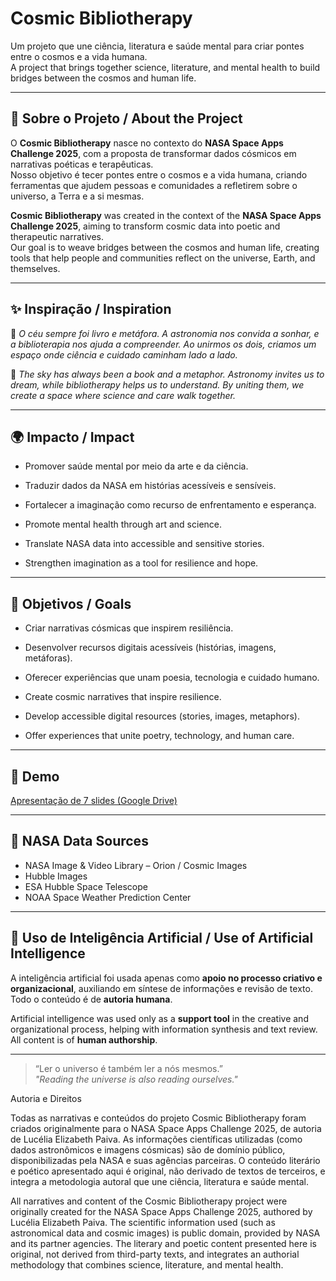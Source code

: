 # Cosmic Bibliotherapy

Um projeto que une ciência, literatura e saúde mental para criar pontes entre o cosmos e a vida humana.  
A project that brings together science, literature, and mental health to build bridges between the cosmos and human life.

---

## 🌌 Sobre o Projeto / About the Project
O **Cosmic Bibliotherapy** nasce no contexto do **NASA Space Apps Challenge 2025**, com a proposta de transformar dados cósmicos em narrativas poéticas e terapêuticas.  
Nosso objetivo é tecer pontes entre o cosmos e a vida humana, criando ferramentas que ajudem pessoas e comunidades a refletirem sobre o universo, a Terra e a si mesmas.  

**Cosmic Bibliotherapy** was created in the context of the **NASA Space Apps Challenge 2025**, aiming to transform cosmic data into poetic and therapeutic narratives.  
Our goal is to weave bridges between the cosmos and human life, creating tools that help people and communities reflect on the universe, Earth, and themselves.  

---

## ✨ Inspiração / Inspiration
🌙 *O céu sempre foi livro e metáfora. A astronomia nos convida a sonhar, e a biblioterapia nos ajuda a compreender. Ao unirmos os dois, criamos um espaço onde ciência e cuidado caminham lado a lado.*  

🌙 *The sky has always been a book and a metaphor. Astronomy invites us to dream, while bibliotherapy helps us to understand. By uniting them, we create a space where science and care walk together.*  

---

## 🌍 Impacto / Impact
- Promover saúde mental por meio da arte e da ciência.  
- Traduzir dados da NASA em histórias acessíveis e sensíveis.  
- Fortalecer a imaginação como recurso de enfrentamento e esperança.  

- Promote mental health through art and science.  
- Translate NASA data into accessible and sensitive stories.  
- Strengthen imagination as a tool for resilience and hope.  

---

## 🎯 Objetivos / Goals
- Criar narrativas cósmicas que inspirem resiliência.  
- Desenvolver recursos digitais acessíveis (histórias, imagens, metáforas).  
- Oferecer experiências que unam poesia, tecnologia e cuidado humano.  

- Create cosmic narratives that inspire resilience.  
- Develop accessible digital resources (stories, images, metaphors).  
- Offer experiences that unite poetry, technology, and human care.  

---

## 📂 Demo
[Apresentação de 7 slides (Google Drive)](https://drive.google.com/file/d/1kDuZ3mUkSy2kI9MfCjhB9mDfEuPJCNz7/view?usp=sharing)

---

## 🔭 NASA Data Sources
- NASA Image & Video Library – Orion / Cosmic Images  
- Hubble Images  
- ESA Hubble Space Telescope  
- NOAA Space Weather Prediction Center  

---

## 🤖 Uso de Inteligência Artificial / Use of Artificial Intelligence
A inteligência artificial foi usada apenas como **apoio no processo criativo e organizacional**, auxiliando em síntese de informações e revisão de texto.  
Todo o conteúdo é de **autoria humana**.  

Artificial intelligence was used only as a **support tool** in the creative and organizational process, helping with information synthesis and text review.  
All content is of **human authorship**.  

---

> “Ler o universo é também ler a nós mesmos.”  
> *"Reading the universe is also reading ourselves."*


Autoria e Direitos

Todas as narrativas e conteúdos do projeto Cosmic Bibliotherapy foram criados originalmente para o NASA Space Apps Challenge 2025, de autoria de Lucélia Elizabeth Paiva.
As informações científicas utilizadas (como dados astronômicos e imagens cósmicas) são de domínio público, disponibilizadas pela NASA e suas agências parceiras.
O conteúdo literário e poético apresentado aqui é original, não derivado de textos de terceiros, e integra a metodologia autoral que une ciência, literatura e saúde mental.


All narratives and content of the Cosmic Bibliotherapy project were originally created for the NASA Space Apps Challenge 2025, authored by Lucélia Elizabeth Paiva.
The scientific information used (such as astronomical data and cosmic images) is public domain, provided by NASA and its partner agencies.
The literary and poetic content presented here is original, not derived from third-party texts, and integrates an authorial methodology that combines science, literature, and mental health.
